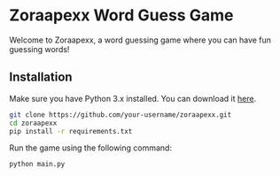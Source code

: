 # Zoraapexx Word Guess Game

Welcome to Zoraapexx, a word guessing game where you can have fun guessing words!

## Installation

Make sure you have Python 3.x installed. You can download it [here](https://www.python.org/downloads/).

```bash
git clone https://github.com/your-username/zoraapexx.git
cd zoraapexx
pip install -r requirements.txt
```

Run the game using the following command:

```
python main.py
```
